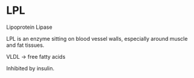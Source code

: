 # LPL

Lipoprotein Lipase

LPL is an enzyme sitting on blood vessel walls, especially around muscle and fat tissues.

VLDL -> free fatty acids

Inhibited by insulin.
